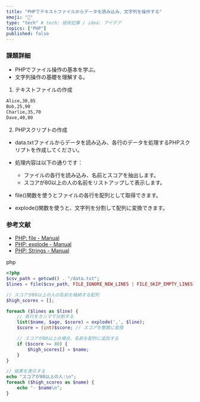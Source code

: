 ```yaml
---
title: "PHPでテキストファイルからデータを読み込み、文字列を操作する"
emoji: "🐥"
type: "tech" # tech: 技術記事 / idea: アイデア
topics: ["PHP"]
published: false
---
```

### 課題詳細

- PHPでファイル操作の基本を学ぶ。
- 文字列操作の基礎を理解する。

1. テキストファイルの作成

```txt
Alice,30,85
Bob,25,90
Charlie,35,70
Dave,40,80

```

2. PHPスクリプトの作成

- data.txtファイルからデータを読み込み、各行のデータを処理するPHPスクリプトを作成してください。
- 処理内容は以下の通りです：
  - ファイルの各行を読み込み、名前とスコアを抽出します。
  - スコアが80以上の人の名前をリストアップして表示します。
  
- file()関数を使うとファイルの各行を配列として取得できます。
- explode()関数を使うと、文字列を分割して配列に変換できます。

### 参考文献

- [PHP: file - Manual](https://www.php.net/manual/en/function.file.php)
- [PHP: explode - Manual](https://www.php.net/manual/en/function.explode.php)
- [PHP: Strings - Manual](https://www.php.net/manual/en/language.types.string.php)

php

```php
<?php
$csv_path = getcwd() . "/data.txt";
$lines = file($csv_path, FILE_IGNORE_NEW_LINES | FILE_SKIP_EMPTY_LINES);

// スコアが80以上の人の名前を格納する配列
$high_scores = [];

foreach ($lines as $line) {
    // 各行をカンマで分割する
    list($name, $age, $score) = explode(',', $line);
    $score = (int)$score; // スコアを整数に変換

    // スコアが80以上の場合、名前を配列に追加する
    if ($score >= 80) {
        $high_scores[] = $name;
    }
}

// 結果を表示する
echo "スコアが80以上の人:\n";
foreach ($high_scores as $name) {
    echo "- $name\n";
}

```
